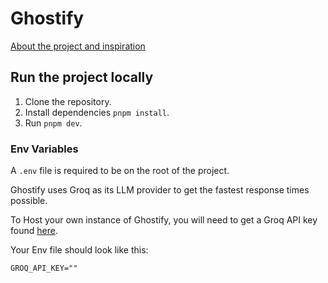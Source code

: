 # Ghostify

[About the project and inspiration](/src//docs//about.md)

## Run the project locally

1. Clone the repository.
2. Install dependencies `pnpm install`.
3. Run `pnpm dev`.

### Env Variables

A `.env` file is required to be on the root of the project.

Ghostify uses Groq as its LLM provider to get the fastest response times possible.

To Host your own instance of Ghostify, you will need to get a Groq API key found [here](https://groq.com/docs/api-reference/introduction).

Your Env file should look like this:

```env
GROQ_API_KEY=""
```

